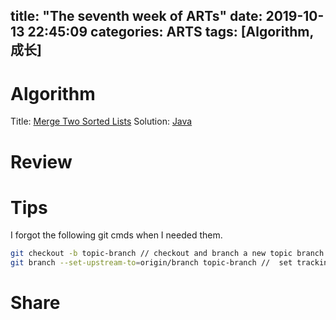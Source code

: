 title: "The seventh week of ARTs"
date: 2019-10-13 22:45:09
categories: ARTS
tags: [Algorithm, 成长]
---
# Algorithm
Title: [Merge Two Sorted Lists](https://leetcode.com/problems/merge-two-sorted-lists/)
Solution: [Java](https://github.com/huaqianlee/LeetcodeSolutions/blob/master/algorithms/java/MergeTwoSortedLists.java)

# Review
<!-- more -->
# Tips
I forgot the following git cmds when I needed them.
```bash
git checkout -b topic-branch // checkout and branch a new topic branch.
git branch --set-upstream-to=origin/branch topic-branch //  set tracking information for topic-branch.
```

# Share